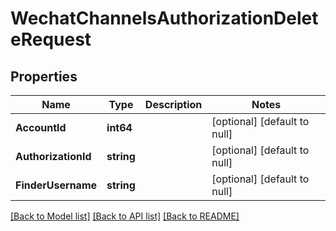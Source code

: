 # WechatChannelsAuthorizationDeleteRequest

## Properties
Name | Type | Description | Notes
------------ | ------------- | ------------- | -------------
**AccountId** | **int64** |  | [optional] [default to null]
**AuthorizationId** | **string** |  | [optional] [default to null]
**FinderUsername** | **string** |  | [optional] [default to null]

[[Back to Model list]](../README.md#documentation-for-models) [[Back to API list]](../README.md#documentation-for-api-endpoints) [[Back to README]](../README.md)



